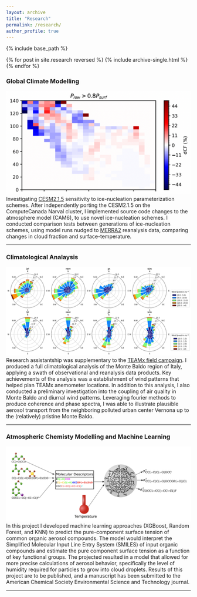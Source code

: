 ```yaml
---
layout: archive
title: "Research"
permalink: /research/
author_profile: true
---
```


{% include base_path %}

{% for post in site.research reversed %}
  {% include archive-single.html %}
{% endfor %}

### Global Climate Modelling
![](../images/dCF.png)
Investigating [CESM2.1.5](https://www.cesm.ucar.edu/models/cesm2) sensitivity to ice-nucleation parameterization schemes. After independently porting the CESM2.1.5 on the ComputeCanada Narval cluster, I implemented source code changes to the atmosphere model (CAM6), to use novel ice-nucleation schemes. I conducted comparison tests between generations of ice-nucleation schemes, using model runs nudged to [MERRA2](https://gmao.gsfc.nasa.gov/reanalysis/merra-2/) reanalysis data, comparing changes in cloud fraction and surface-temperature.

---

### Climatological Analaysis
![](../images/700hPa_surface_windroses.png)
Research assistantship was supplementary to the [TEAMx field campaign](https://doi.org/10.1175/bams-d-21-0232.1). I produced a full climatological analysis of the Monte Baldo region of Italy, applying a swath of observational and reanalysis data products. Key achievements of the analysis was a establishment of wind patterns that helped plan TEAMx anemometer locations. In addition to this analysis, I also conducted a preliminary investigation into the coupling of air quality in Monte Baldo and diurnal wind patterns. Leveraging fourier methods to produce coherence and phase spectra, I was able to illustrate plausible aerosol transport from the neighboring polluted urban center Vernona up to the (relatively) pristine Monte Baldo.

---

### Atmospheric Chemisty Modelling and Machine Learning
![](../images/machine_learning.png)
In this project I developed machine learning approaches (XGBoost, Random Forest, and KNN) to predict the pure-component surface tension of common organic aerosol compounds. The model would interpret the Simplified Molecular Input Line Entry System (SMILES) of input organic compounds and estimate the pure component surface tension as a function of key functional groups. The projected resulted in a model that allowed for more precise calculations of aerosol behavior, specifically the level of humidity required for particles to grow into cloud droplets. Results of this project are to be published, and a manuscript has been submitted to the American Chemical Society Environmental Science and Technology journal. 

---
